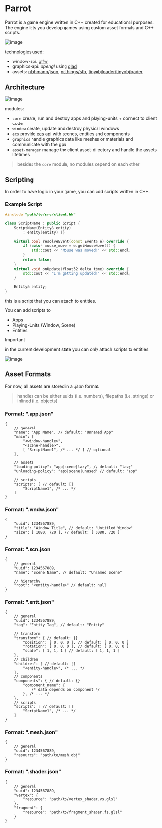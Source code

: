 # Parrot
Parrot is a game engine written in C++ created for educational purposes.
The engine lets you develop games using custom asset formats and C++ scripts.

![image](https://github.com/user-attachments/assets/998e8642-6cc0-464e-9837-f3d0b7d5a54c)

technologies used:
- window-api: [glfw](https://github.com/glfw/glfw)
- graphics-api: _opengl_ using [glad](https://github.com/Dav1dde/glad)
- assets: [nlohmann/json](https://github.com/nlohmann/json), [nothings/stb](https://github.com/nothings/stb/blob/master/stb_image.h), [tinyobjloader/tinyobjloader](https://github.com/tinyobjloader/tinyobjloader)

## Architecture
![image](https://github.com/user-attachments/assets/ea4ed375-3b5d-4436-a083-19cd35f29509)

modules:
- `core` create, run and destroy apps and playing-units + connect to client code 
- `window` create, update and destroy physical windows
- `ecs` provide [ecs](https://en.wikipedia.org/wiki/Entity_component_system) api with scenes, entities and components
- `graphics` handle graphics data like meshes or materials and communicate with the gpu
- `asset-manager` manage the client asset-directory and handle the assets lifetimes

> besides the `core` module, no modules depend on each other

## Scripting
In order to have logic in your game, you can add scripts written in C++.
### Example Script
```cc
#include "path/to/src/client.hh"

class ScriptName : public Script {
    ScriptName(Entity& entity)
        : entity(entity) {}

    virtual bool resolveEvent(const Event& e) override {
        if (auto* mouse_move = e.getMouseMove()) {
            std::cout << "Mouse was moved!" << std::endl;
        }
        return false;
    }
    virtual void onUpdate(float32 delta_time) override {
        std::cout << "I'm getting updated!" << std::endl;
    }

    Entity& entity;
}
```
this is a script that you can attach to entities.

You can add scripts to
- Apps
- Playing-Units (Window, Scene)
- Entities

>[!IMPORTANT]  
>in the current development state you can only attach scripts to entities

![image](https://github.com/user-attachments/assets/00378e8a-0136-4394-b641-36f90eb172ee)


## Asset Formats
For now, all assets are stored in a _.json_ format.
> handles can be either uuids (i.e. numbers), filepaths (i.e. strings) or inlined (i.e. objects) 

### Format: ".app.json"
```jsonc
{
    // general
    "name": "App Name", // default: "Unnamed App"
    "main": [
        "<window-handle>",
        "<scene-handle>",
        [ "ScriptName1", /* ... */ ] // optional
    ],
    
    // assets
    "loading-policy": "app|scene|lazy", // default: "lazy"
    "unloading-policy": "app|scene|unused" // default: "app"

    // scripts
    "scripts": [ // default: []
        "ScriptName1", /* ... */
    ]
}
```
### Format: ".wndw.json"
```jsonc
{
    "uuid": 1234567889,
    "title": "Window Title", // default: "Untitled Window"
    "size": [ 1080, 720 ], // default: [ 1080, 720 ]
}
```
### Format: ".scn.json
```jsonc
{
    // general
    "uuid": 1234567889,
    "name": "Scene Name", // default: "Unnamed Scene"
    
    // hierarchy
    "root": "<entity-handle>" // default: null
}
```
### Format: ".entt.json"
```jsonc
{
    // general
    "uuid": 1234567889,
    "tag": "Entity Tag", // default: "Entity"

    // transform
    "transform": { // default: {}
        "position": [ 0, 0, 0 ], // default: [ 0, 0, 0 ]
        "rotation": [ 0, 0, 0 ], // default: [ 0, 0, 0 ]
        "scale": [ 1, 1, 1 ] // default: [ 1, 1, 1 ]
    },
    // children
    "children": [ // default: []
        "<entity-handle>", /* ... */
    ],
    // components
    "components": { // default: {}
        "component_name": {
            /* data depends on component */
        }, /* ... */
    },
    // scripts
    "scripts": [ // default: []
        "ScriptName1", /* ... */
    ]
}
```
### Format: ".mesh.json"
```jsonc
{
    // general
    "uuid": 1234567889,
    "resource": "path/to/mesh.obj"
}
```
### Format: ".shader.json"
```jsonc
{
    // general
    "uuid": 1234567889,
    "vertex": {
        "resource": "path/to/vertex_shader.vs.glsl"
    },
    "fragment": {
        "resource": "path/to/fragment_shader.fs.glsl"
    }
}
```
